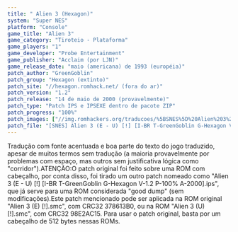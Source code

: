 ```yaml
---
title: " Alien 3 (Hexagon)"
system: "Super NES"
platform: "Console"
game_title: "Alien 3"
game_category: "Tiroteio - Plataforma"
game_players: "1"
game_developer: "Probe Entertainment"
game_publisher: "Acclaim (por LJN)"
game_release_date: "maio (americana) de 1993 (européia)"
patch_author: "GreenGoblin"
patch_group: "Hexagon (extinto)"
patch_site: "//hexagon.romhack.net/ (fora do ar)"
patch_version: "1.2"
patch_release: "14 de maio de 2000 (provavelmente)"
patch_type: "Patch IPS e IPSEXE dentro de pacote ZIP"
patch_progress: "100%"
patch_images: ["//img.romhackers.org/traducoes/%5BSNES%5D%20Alien%203%20-%20Hexagon%20-%201.png","//img.romhackers.org/traducoes/%5BSNES%5D%20Alien%203%20-%20Hexagon%20-%202.png","//img.romhackers.org/traducoes/%5BSNES%5D%20Alien%203%20-%20Hexagon%20-%203.png"]
patch_file: "[SNES] Alien 3 (E - U) [!] [I-BR T-GreenGoblin G-Hexagon V-1.2 P-100% A-2000].zip"
---
```

Tradução com fonte acentuada e boa parte do texto do jogo traduzido, apesar de muitos termos sem tradução (a maioria provavelmente por problemas com espaço, mas outros sem justificativa lógica como "corridor").ATENÇÃO:O patch original foi feito sobre uma ROM com cabeçalho, por conta disso, foi tirado um outro patch nomeado como "Alien 3 (E - U) [!] [I-BR T-GreenGoblin G-Hexagon V-1.2 P-100% A-2000].ips", que já serve para uma ROM considerada "good dump" (sem modificações).Este patch mencionado pode ser aplicada na ROM original "Alien 3 (E) [!].smc", com CRC32 378613B0, ou na ROM "Alien 3 (U) [!].smc", com CRC32 98E2AC15. Para usar o patch original, basta por um cabeçalho de 512 bytes nessas ROMs.